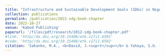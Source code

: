 ```yaml
---
title: "Infrastructure and Sustainable Development Goals (SDGs) in Nigeria"
collection: publications
permalink: /publication/2022-sdg-book-chapter
date: 2022-10-27
venue: 'Kabod Publishing'
paperurl: '/files/pdf/research/2012-sdg-book-chapter.pdf'
#link: 'http//dx.doi.org/10.15408/etk.v17i1.6592'
#code: 'http//dx.doi.org/10.15408/etk.v17i1.6592'
citation: 'Sakanko, M.A., <b>David, J.<sup>†</sup></b> & Yahaya, S.U. (2022). &quot;Infrastructure and Sustainable Development Goals (SDGs) in Nigeria&quot. W.O. Ugwuoke, & A.E. Adegoriola (Eds.), <i>Fiscal federalism and infrastructural development in Nigeria</i> (pp. 147-159). Kabod Publishing.'
---
```

